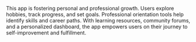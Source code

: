 This app is fostering personal and professional growth. 
Users explore hobbies, track progress, and set goals. 
Professional orientation tools help identify skills 
and career paths. With learning resources, community 
forums, and a personalized dashboard, the app empowers 
users on their journey to self-improvement and fulfillment.
